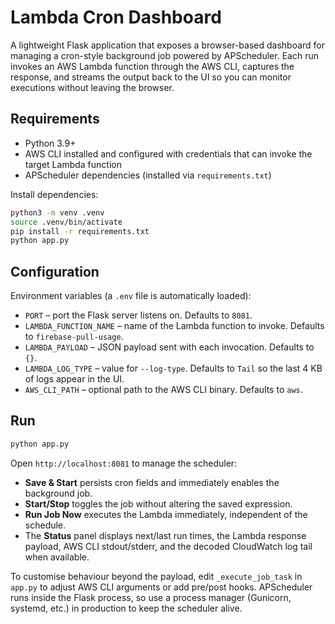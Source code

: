 # Lambda Cron Dashboard

A lightweight Flask application that exposes a browser-based dashboard for managing a cron-style background job powered by APScheduler. Each run invokes an AWS Lambda function through the AWS CLI, captures the response, and streams the output back to the UI so you can monitor executions without leaving the browser.

## Requirements

- Python 3.9+
- AWS CLI installed and configured with credentials that can invoke the target Lambda function
- APScheduler dependencies (installed via `requirements.txt`)

Install dependencies:

```bash
python3 -m venv .venv
source .venv/bin/activate
pip install -r requirements.txt
python app.py
```

## Configuration

Environment variables (a `.env` file is automatically loaded):

- `PORT` – port the Flask server listens on. Defaults to `8081`.
- `LAMBDA_FUNCTION_NAME` – name of the Lambda function to invoke. Defaults to `firebase-pull-usage`.
- `LAMBDA_PAYLOAD` – JSON payload sent with each invocation. Defaults to `{}`.
- `LAMBDA_LOG_TYPE` – value for `--log-type`. Defaults to `Tail` so the last 4 KB of logs appear in the UI.
- `AWS_CLI_PATH` – optional path to the AWS CLI binary. Defaults to `aws`.

## Run

```bash
python app.py
```

Open `http://localhost:8081` to manage the scheduler:

- **Save & Start** persists cron fields and immediately enables the background job.
- **Start/Stop** toggles the job without altering the saved expression.
- **Run Job Now** executes the Lambda immediately, independent of the schedule.
- The **Status** panel displays next/last run times, the Lambda response payload, AWS CLI stdout/stderr, and the decoded CloudWatch log tail when available.

To customise behaviour beyond the payload, edit `_execute_job_task` in `app.py` to adjust AWS CLI arguments or add pre/post hooks. APScheduler runs inside the Flask process, so use a process manager (Gunicorn, systemd, etc.) in production to keep the scheduler alive.
